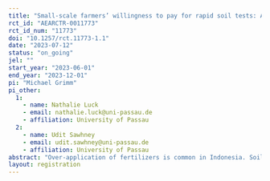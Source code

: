 ```yaml
---
title: "Small-scale farmers’ willingness to pay for rapid soil tests: A comparison of individual purchase decisions with contributions to a collective good"
rct_id: "AEARCTR-0011773"
rct_id_num: "11773"
doi: "10.1257/rct.11773-1.1"
date: "2023-07-12"
status: "on_going"
jel: ""
start_year: "2023-06-01"
end_year: "2023-12-01"
pi: "Michael Grimm"
pi_other:
  1:
    - name: Nathalie Luck
    - email: nathalie.luck@uni-passau.de
    - affiliation: University of Passau
  2:
    - name: Udit Sawhney
    - email: udit.sawhney@uni-passau.de
    - affiliation: University of Passau
abstract: "Over-application of fertilizers is common in Indonesia. Soil tests combined with individualized fertilizer recommendations can help to reduce the over-application of fertilizers. However, local agricultural extension offices are budget constrained and at this point in time, soil tests are not offered widely. If farmers are willing to pay part of the soil test costs this could increase the spread of soil testing among small-scale farmers. This study explores small-scale farmers’ willingness to pay for soil tests in Indonesia. To elicit farmers’ willingness to pay for soil testing we will use an incentive-compatible auction, based on the Becker-DeGroot-Marschak (BDM) approach. We will compare two experimental arms, the WTP Service (WTP-S) and the WTP Collective Good (WTP-CG). We designed the experimental arms in a way that they cover two possible ways in which the soil tests could be distributed among farmers outside of our experiment by government extension offices. In the first experimental arm, we will offer farmers the chance to bid for the service of having their soil tested with a rapid soil test. In the second experimental arm, farmers are asked to make a bid for their contribution to buy the complete soil test kit as a group. A further design feature of our sample is that half of the farmers were randomly assigned to a one-day training on soil fertility management in 2022. Hence, we will test whether farmers who were offered that training systematically differ in their price bids from those farmers who were not offered that training. The results will provide insights for stakeholders that provide extension to small-scale farmers in low- and middle-income countries. The results can further guide the Indonesian Government on how to improve small-scale farmers’ soil management to enhance the environmental sustainability of farming; one of the key challenges Indonesia faces in the decades to come."
layout: registration
---
```


